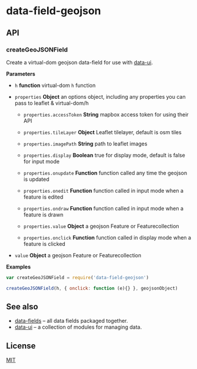 # data-field-geojson

## API

### createGeoJSONField

Create a virtual-dom geojson data-field for use with [data-ui](https://github.com/editdata/data-ui).


**Parameters**

-   `h` **function** virtual-dom `h` function

-   `properties` **Object** an options object, including any properties you can pass to leaflet & virtual-dom/h
    -   `properties.accessToken` **String** mapbox access token for using their API

    -   `properties.tileLayer` **Object** Leaflet tilelayer, default is osm tiles

    -   `properties.imagePath` **String** path to leaflet images

    -   `properties.display` **Boolean** true for display mode, default is false for input mode

    -   `properties.onupdate` **Function** function called any time the geojson is updated

    -   `properties.onedit` **Function** function called in input mode when a feature is edited

    -   `properties.ondraw` **Function** function called in input mode when a feature is drawn

    -   `properties.value` **Object** a geojson Feature or Featurecollection

    -   `properties.onclick` **Function** function called in display mode when a feature is clicked

-   `value` **Object** a geojson Feature or Featurecollection



**Examples**

```javascript
var createGeoJSONField = require('data-field-geojson')

createGeoJSONField(h, { onclick: function (e){} }, geojsonObject)
```




## See also

-   [data-fields](https://github.com/editdata/data-fields) – all data fields packaged together.
-   [data-ui](https://github.com/editdata/data-ui) – a collection of modules for managing data.

## License

[MIT](LICENSE.md)
